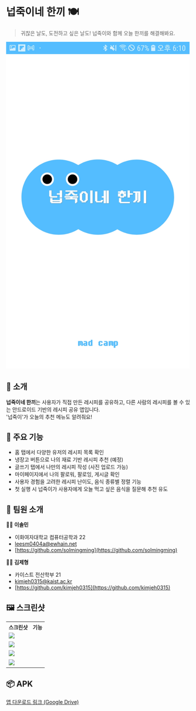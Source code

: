 # 넙죽이네 한끼 🍽️ 

> 귀찮은 날도, 도전하고 싶은 날도! 넙죽이와 함께 오늘 한끼를 해결해봐요.
<img src="Screenshot_20250709-181024_ .jpg" width="500"/>

## 📱 소개

**넙죽이네 한끼**는 사용자가 직접 만든 레시피를 공유하고, 다른 사람의 레시피를 볼 수 있는 안드로이드 기반의 레시피 공유 앱입니다.  
'넙죽이'가 오늘의 추천 메뉴도 알려줘요!

## 🔑 주요 기능

- 홈 탭에서 다양한 유저의 레시피 목록 확인  
- 냉장고 버튼으로 나의 재료 기반 레시피 추천 (예정)  
- 글쓰기 탭에서 나만의 레시피 작성 (사진 업로드 가능)  
- 마이페이지에서 나의 팔로워, 팔로잉, 게시글 확인  
- 사용자 경험을 고려한 레시피 난이도, 음식 종류별 정렬 기능  
- 첫 실행 시 넙죽이가 사용자에게 오늘 먹고 싶은 음식을 질문해 추천 유도  

## 🤝 팀원 소개

👩‍💻 **이솔민**  
- 이화여자대학교 컴퓨터공학과 22  
- leesm0404a@ewhain.net  
- [https://github.com/solmingming](https://github.com/solmingming)

👨‍💻 **김제형**  
- 카이스트 전산학부 21  
- kimjeh0315@kaist.ac.kr  
- [https://github.com/kimjeh0315](https://github.com/kimjeh0315)

## 🖼️ 스크린샷

<table>
  <tr>
    <th>스크린샷</th>
    <th>기능</th>
  </tr>
  <tr>
    <td><img src="이미지1_URL" width="400"/></td>
    <td></td>
  </tr>
  <tr>
    <td><img src="이미지2_URL" width="400"/></td>
    <td></td>
  </tr>
  <tr>
    <td><img src="이미지3_URL" width="400"/></td>
    <td></td>
  </tr>
  <tr>
    <td><img src="이미지4_URL" width="400"/></td>
    <td></td>
  </tr>
</table>

## 📦 APK

[앱 다운로드 링크 (Google Drive)](https://drive.google.com/file/d/105rFVQSNOBHyysNXiR-6K2qztsim8OHw/view?usp=drive_link)
